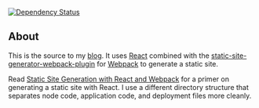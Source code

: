 [![Dependency Status](https://david-dm.org/kentor/kentor.github.io/src/dev-status.svg)](https://david-dm.org/kentor/kentor.github.io/src#info=devDependencies)

## About

This is the source to my [blog](http://kentor.me/). It uses [React](https://facebook.github.io/react/) combined with the [static-site-generator-webpack-plugin](static-site-generator-webpack-plugin) for [Webpack](http://webpack.github.io/) to generate a static site.

Read [Static Site Generation with React and Webpack](http://jxnblk.com/writing/posts/static-site-generation-with-react-and-webpack/) for a primer on generating a static site with React. I use a different directory structure that separates node code, application code, and deployment files more cleanly.
